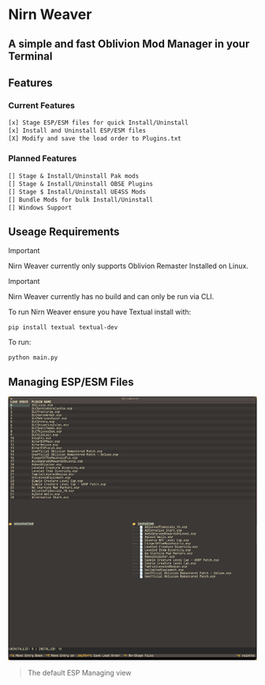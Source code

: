 # Nirn Weaver
## A simple and fast Oblivion Mod Manager in your Terminal

## Features

### Current Features

	[x] Stage ESP/ESM files for quick Install/Uninstall
	[x] Install and Uninstall ESP/ESM files
	[X] Modify and save the load order to Plugins.txt
	
### Planned Features

	[] Stage & Install/Uninstall Pak mods
	[] Stage & Install/Uninstall OBSE Plugins
	[] Stage $ Install/Uninstall UE4SS Mods
	[] Bundle Mods for bulk Install/Uninstall
	[] Windows Support

## Useage Requirements

> [!IMPORTANT]
> Nirn Weaver currently only supports Oblivion Remaster Installed on Linux.

> [!IMPORTANT]
> Nirn Weaver currently has no build and can only be run via CLI.

To run Nirn Weaver ensure you have Textual install with:

```
pip install textual textual-dev
```

To run:

```
python main.py
```

## Managing ESP/ESM Files

![The default Nirn Weaver ESM Manager.](https://github.com/ScorpioGameKing/NirnWeaver/blob/main/assets/images/NirnWeaverESPTUI.png)

> The default ESP Managing view
